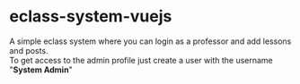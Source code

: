 # eclass-system-vuejs
A simple eclass system where you can login as a professor and add lessons and posts.<br>
To get access to the admin profile just create a user with the username "<b>System Admin</b>"

